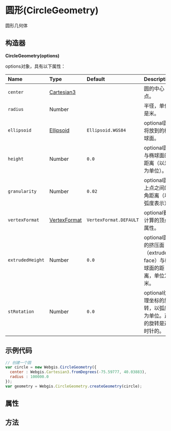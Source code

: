 # 圆形(CircleGeometry)

圆形几何体

## 构造器

**CircleGeometry(options)**

options对象，具有以下属性：

| Name             | Type                                                         | Default                | Description                                                  |
| :--------------- | :----------------------------------------------------------- | :--------------------- | :----------------------------------------------------------- |
| `center`         | [Cartesian3](https://www.vvpstk.com/public/Cesium/Documentation/Cartesian3.html) |                        | 圆的中心点。                                                 |
| `radius`         | Number                                                       |                        | 半径，单位是米。                                             |
| `ellipsoid`      | [Ellipsoid](https://www.vvpstk.com/public/Cesium/Documentation/Ellipsoid.html) | `Ellipsoid.WGS84`      | optional圆将放到的椭球面。                                   |
| `height`         | Number                                                       | `0.0`                  | optional圆与椭球面的距离（以米为单位）。                     |
| `granularity`    | Number                                                       | `0.02`                 | optional圆上点之间的角距离（以弧度表示）。                   |
| `vertexFormat`   | [VertexFormat](https://www.vvpstk.com/public/Cesium/Documentation/VertexFormat.html) | `VertexFormat.DEFAULT` | optional要计算的顶点属性。                                   |
| `extrudedHeight` | Number                                                       | `0.0`                  | optional圆的挤压面（extruded face）与椭球面的距离，单位为米。 |
| `stRotation`     | Number                                                       | `0.0`                  | optional纹理坐标的旋转，以弧度为单位。正的旋转是逆时针的。   |

## 示例代码

```javascript
// 创建一个圆
var circle = new Webgis.CircleGeometry({
  center : Webgis.Cartesian3.fromDegrees(-75.59777, 40.03883),
  radius : 100000.0
});
var geometry = Webgis.CircleGeometry.createGeometry(circle);
```

## 属性

## 方法

